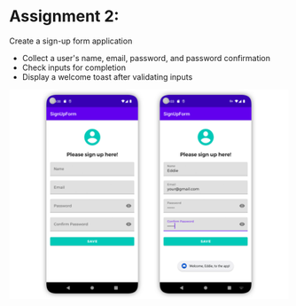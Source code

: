 # Assignment 2: 
Create a sign-up form application
* Collect a user's name, email, password, and password confirmation
* Check inputs for completion
* Display a welcome toast after validating inputs

![Preview](preview.png?raw=true "Preview")
